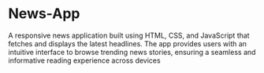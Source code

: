 # News-App
A responsive news application built using HTML, CSS, and JavaScript that fetches and displays the latest headlines. The app provides users with an intuitive interface to browse trending news stories, ensuring a seamless and informative reading experience across devices
